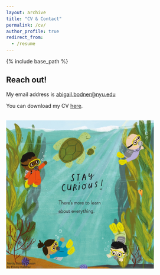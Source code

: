 ```yaml
---
layout: archive
title: "CV & Contact"
permalink: /cv/
author_profile: true
redirect_from:
  - /resume
---
```


{% include base_path %}

Reach out!
--


My email address is abigail.bodner@nyu.edu  




You can download my CV [here](/files/AbigailBodner_CV_Oct2021.pdf).




<br/><img src='/images/curious.jpg' width="400" height="400">
